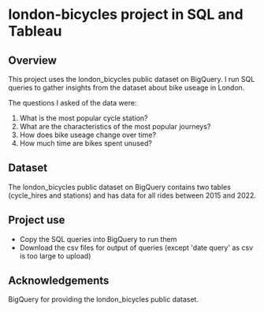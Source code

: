 # london-bicycles project in SQL and Tableau

## Overview
This project uses the london_bicycles public dataset on BigQuery. I run SQL queries to gather insights from the dataset about bike useage in London. 

The questions I asked of the data were:
1. What is the most popular cycle station?
2. What are the characteristics of the most popular journeys?
3. How does bike useage change over time?
4. How much time are bikes spent unused?
   
## Dataset
The london_bicycles public dataset on BigQuery contains two tables (cycle_hires and stations) and has data for all rides between 2015 and 2022. 

## Project use
* Copy the SQL queries into BigQuery to run them
* Download the csv files for output of queries (except 'date query' as csv is too large to upload)

## Acknowledgements
BigQuery for providing the london_bicycles public dataset.
